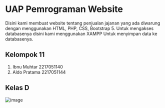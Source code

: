 # UAP Pemrograman Website
Disini kami membuat website tentang penjualan jajanan yang ada diwarung dengan menggunakan HTML, PHP, CSS, Bootstrap 5. Untuk mengakses databasenya disini kami menggunakan XAMPP Untuk menyimpan data ke databasenya.
## Kelompok 11

1. Ibnu Muhtar 2217051140
2. Aldo Pratama 2217051144 
## Kelas D
![image](https://github.com/Aldoptma0704/Snackify/assets/112595321/61f46fff-f455-437e-bb8b-abb777bcca85)
